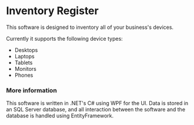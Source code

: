 # Inventory Register #
This software is designed to inventory all of your business's devices.

Currently it supports the following device types:

* Desktops
* Laptops
* Tablets
* Monitors
* Phones


### More information ###
This software is written in .NET's C# using WPF for the UI. Data is stored in an SQL Server database, and all interaction between the software and the database is handled using EntityFramework.